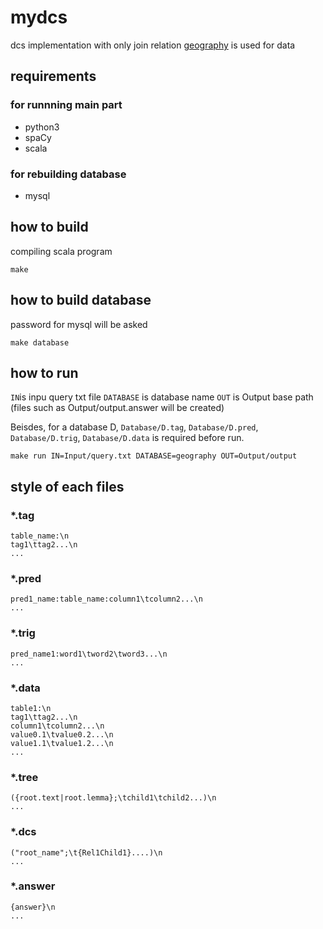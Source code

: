 # mydcs
dcs implementation with only join relation
[geography](https://github.com/jkkummerfeld/text2sql-data/tree/master/data) is used for data

## requirements
### for runnning main part
* python3
* spaCy
* scala
### for rebuilding database
* mysql

## how to build
compiling scala program

```
make
```

## how to build database
password for mysql will be asked
```
make database
```

## how to run
`IN`is inpu query txt file
`DATABASE` is database name
`OUT` is Output base path (files such as Output/output.answer will be created)

Beisdes, for a database D, `Database/D.tag`, `Database/D.pred`, `Database/D.trig`, `Database/D.data` is required before run.

```
make run IN=Input/query.txt DATABASE=geography OUT=Output/output
```

## style of each files

### *.tag

```
table_name:\n
tag1\ttag2...\n
...
```
### *.pred

```
pred1_name:table_name:column1\tcolumn2...\n
...
```
### *.trig

```
pred_name1:word1\tword2\tword3...\n
...
```

### *.data

```
table1:\n
tag1\ttag2...\n
column1\tcolumn2...\n
value0.1\tvalue0.2...\n
value1.1\tvalue1.2...\n
...
```

### *.tree

```
({root.text|root.lemma};\tchild1\tchild2...)\n
...
```

### *.dcs

```
("root_name";\t{Rel1Child1}....)\n
...
```

### *.answer

```
{answer}\n
...
```
